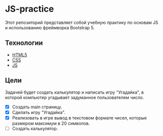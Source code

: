 # JS-practice

Этот репозиторий представляет собой учебную практику по основам JS и использованию фреймворка Bootstrap 5. 
## Технологии
- [HTML5](https://html5.org/) 
- [CSS](https://www.w3.org/Style/CSS/Overview.en.html)
- [JS](https://www.javascript.com/)
## Цели
Задачей будет создать калькулятор и написать игру "Угадайка", в которой компьютер угадывает задуманное пользователем число.

- [x] Создать main страницу.
- [x] Сделать игру "Угадайка".
- [x] Реализовать в игре вывод в текстовом формате чисел, которые размером максимум в 20 символов.
- [ ] Создать калькулятор.